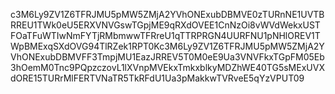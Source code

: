 c3M6Ly9ZV1Z6TFRJMU5pMW5ZMjA2YVhONExubDBMVE0zTURnNE1UVTBRREU1TWk0eU5ERXVNVGswTGpjME9qRXdOVEE1CnNzOi8vWVdWekxUSTFOaTFuWTIwNmFYTjRMbmwwTFRreU1qTTRPRGN4UURFNU1pNHlOREV1TWpBMExqSXdOVG94TlRZek1RPT0Kc3M6Ly9ZV1Z6TFRJMU5pMW5ZMjA2YVhONExubDBMVFF3TmpjMU1EazJRREV5T0M0eE9Ua3VNVFkxTGpFM05Eb3hOemM0Tnc9PQpzczovL1lXVnpMVEkxTmkxblkyMDZhWE40TG5sMExUVXdORE15TURrMlFERTVNaTR5TkRFdU1Ua3pMakkwTVRveE5qYzVPUT09